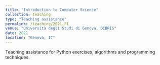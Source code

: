 ```yaml
---
title: "Introduction to Computer Science"
collection: teaching
type: "Teaching assistance"
permalink: /teaching/2021_FI
venue: "Università degli Studi di Genova, DIBRIS"
date: 2021
location: "Genova, IT"
---
```


Teaching assistance for Python exercises, algorithms and programming techniques.
